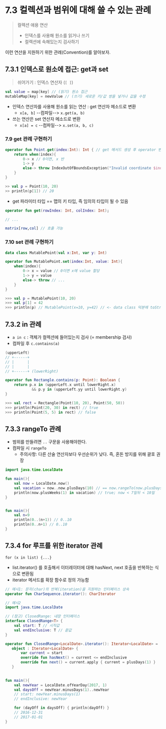 # 7.3 컬렉션과 범위에 대해 쓸 수 있는 관례

> 컬렉션 애용 연산
> - 인덱스를 사용해 원소를 읽거나 쓰기
> - 컬렉션에 속해있는지 검사하기

이런 연산을 지원하기 위한 관례(Convention)를 알아보자.

## 7.3.1 인덱스로 원소에 접근: get과 set

> 쉬어가기 : 인덱스 연산자 (`[ ]`)
```kotlin
val value = map[key] // (읽기) 원소 접근
mutableMap[key] = newValue // (쓰기) 새로운 키/값 쌍을 넣거나 값을 수정
```

* 인덱스 연산자를 사용해 원소를 읽는 연산 : get 연산자 메소드로 변환
  * `x[a, b]` --컴파일--> `x.get(a, b)`
* 쓰는 연산은 set 연산자 메소드로 변환
  * `x[a] = c` --컴파일--> `x.set(a, b, c)`

### 7.9 get 관례 구현하기
```kotlin
operator fun Point.get(index:Int): Int { // get 메서드 생성 후 operator 변경자를 붙이기만 하면 됨.
    return when(index){
        0-> x // 0이면, x 반
        1-> y
        else-> throw IndexOutOfBoundsException("Invalid coordinate $index") 
    }
}

>> val p = Point(10, 20)
>> println(p[1]) // 20
```

* get 파라미터 타입 == 맵의 키 타입, 즉 임의의 타입이 될 수 있음
```kotlin
operator fun get(rowIndex: Int, colIndex: Int);

// ...

matrix[row,col] // 호출 가능
```

### 7.10 set 관례 구현하기
```kotlin
data class MutablePoint(val x:Int, var y: Int)

operator fun MutablePoint.set(index:Int, value: Int){
    when(index){
        0-> x = value // 0이면 x에 value 할당
        1-> y = value
        else-> throw // ...
    }
}

>>> val p = MutablePoint(10, 20)
>>> val p[1] = 42
>>> println(p) // MutablePoint(x=10, y=42) // <- data class 덕분에 toString() 자동 선언
```


## 7.3.2 in 관례
- `a in c` : 객체가 컬렉션에 들어있는지 검사 (= membership 검사)
- 컴파일 후 `c.contains(a)`


```kotlin
(upperLeft)
// +------+
// |      |
// |      |
// +------+ (lowerRight)

operator fun Rectangle.contains(p: Point): Boolean {
    return p.x in (upperLeft.x until lowerRight.x)
    		&& p.y in (upperLeft.yy until lowerRight.y)
}

>>> val rect = Rectangle(Point(10, 20), Point(50, 50))
>>> println(Point(20, 30) in rect) // true
>>> println(Point(5, 5) in rect) // false
```


## 7.3.3 rangeTo 관례
- 범위를 만들려면 `..` 구문을 사용해야한다.
- 컴파일 시 `rangeTo`
  - 주의사항: 다른 산술 연산자보다 우선순위가 낮다. 즉, 혼돈 방지를 위해 괄호 권장

```kotlin
import java.time.LocalDate

fun main(){
    val now = LocalDate.now()
    val vacation = now..now.plusDays(10) // == now.rangeTo(now.plusDays(10))
    println(now.plusWeeks(1) in vacation) // true; now < 7일뒤 < 10일
}


fun main(){
    val n=9
    println(0..(n+1)) // 0..10   
    println(0..n+1) // 0..10   
}
```


## 7.3.4 for 루프를 위한 iterator 관례
`for (x in list) {...}`
- list.iterator() 를 호출해서 이터레이터에 대해 hasNext, next 호출을 반복하는 식으로 변환됨
- iterator 메서드를 확장 함수로 정의 가능함

```kotlin
// 예시1: 문자(char)의 반복(iteration)을 지원하는 인터페이스 상속
operator fun CharSequence.iterator(): CharIterator

// 예시2
import java.time.LocalDate

// (참고) ClosedRange: 내장 인터페이스
interface ClosedRange<T> {
    val start: T // 시작값
    val endInclusive: T // 끝값
}

operator fun ClosedRange<LocalDate>.iterator(): Iterator<LocalDate> = 
   object : Iterator<LocalDate> {
       var current = start
       override fun hasNext() = current <= endInclusive
       override fun next() = current.apply { current = plusDays(1) }
   } 
    

fun main(){
    val newYear = LocalDate.ofYearDay(2017, 1)
    val daysOff = newYear.minusDays(1)..newYear
    // start: newYear.minusDays(1)
    // endInclusive: newYear

    for (dayOff in daysOff) { println(dayOff) }
    // 2016-12-31
    // 2017-01-01
}
```




